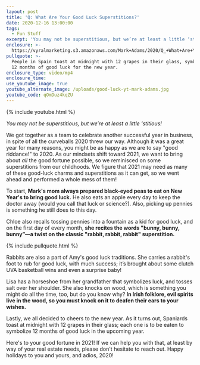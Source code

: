 ```yaml
---
layout: post
title: 'Q: What Are Your Good Luck Superstitions?'
date: 2020-12-16 13:00:00
tags:
  - Fun Stuff
excerpt: 'You may not be superstitious, but we’re at least a little ‘stitious!'
enclosure: >-
  https://vyralmarketing.s3.amazonaws.com/Mark+Adams/2020/Q_+What+Are+Your+Good+Luck+Superstitions_+(1).mp4
pullquote: >-
  People in Spain toast at midnight with 12 grapes in their glass, symbolizing
  12 months of good luck for the new year.
enclosure_type: video/mp4
enclosure_time:
use_youtube_image: true
youtube_alternate_image: /uploads/good-luck-yt-mark-adams.jpg
youtube_code: qOmDuz4kqZU
---
```

{% include youtube.html %}

*You may not be superstitious, but we’re at least a little ‘stitious\!*

We got together as a team to celebrate another successful year in business, in spite of all the curveballs 2020 threw our way. Although it was a great year for many reasons, you might be as happy as we are to say "good riddance\!" to 2020. As our mindsets shift toward 2021, we want to bring about *all* the good fortune possible, so we reminisced on some superstitions from our childhoods. We figure that 2021 may need as many of these good-luck charms and superstitions as it can get, so we went ahead and performed a whole mess of them\!

To start, **Mark's mom always prepared black-eyed peas to eat on New Year's to bring good luck.** He also eats an apple every day to keep the doctor away (would you call that luck or science?). Also, picking up pennies is something he still does to this day.

Chloe also recalls tossing pennies into a fountain as a kid for good luck, and on the first day of every month, **she recites the words "bunny, bunny, bunny”—a twist on the classic "rabbit, rabbit, rabbit" superstition.**

{% include pullquote.html %}

Rabbits are also a part of Amy's good luck traditions. She carries a rabbit's foot to rub for good luck, with much success; it’s brought about some clutch UVA basketball wins and even a surprise baby\!

Lisa has a horseshoe from her grandfather that symbolizes luck, and tosses salt over her shoulder. She also knocks on wood, which is something you might do all the time, too, but do you know why? **In Irish folklore, evil spirits live in the wood, so you must knock on it to deafen their ears to your wishes.**

Lastly, we all decided to cheers to the new year. As it turns out, Spaniards toast at midnight with 12 grapes in their glass; each one is to be eaten to symbolize 12 months of good luck in the upcoming year.

Here's to your good fortune in 2021\! If we can help you with that, at least by way of your real estate needs, please don't hesitate to reach out. Happy holidays to you and yours, and adios, 2020\!
